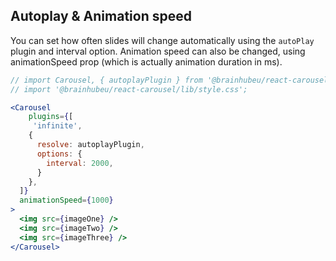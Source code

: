 ## Autoplay & Animation speed
You can set how often slides will change automatically using the `autoPlay` plugin and interval option. Animation speed can also be changed, using animationSpeed prop (which is actually animation duration in ms).
```jsx render
// import Carousel, { autoplayPlugin } from '@brainhubeu/react-carousel';
// import '@brainhubeu/react-carousel/lib/style.css';

<Carousel
    plugins={[
     'infinite',
    {
      resolve: autoplayPlugin,
      options: {
        interval: 2000,
      }
    },
  ]}   
  animationSpeed={1000}
>
  <img src={imageOne} />
  <img src={imageTwo} />
  <img src={imageThree} />
</Carousel>
```
